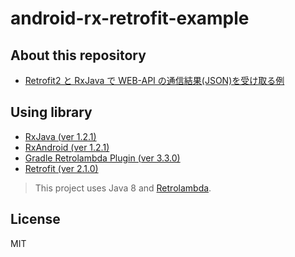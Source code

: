 # android-rx-retrofit-example

## About this repository

- [Retrofit2 と RxJava で WEB-API の通信結果(JSON)を受け取る例](http://qiita.com/hkusu/items/07e6d09a8f13da71042b)

## Using library

- [RxJava (ver 1.2.1)](https://github.com/ReactiveX/RxJava)
- [RxAndroid (ver 1.2.1)](https://github.com/ReactiveX/RxAndroid)
- [Gradle Retrolambda Plugin (ver 3.3.0)](https://github.com/evant/gradle-retrolambda)
- [Retrofit (ver 2.1.0)](https://square.github.io/retrofit/)

> This project uses Java 8 and [Retrolambda](https://github.com/orfjackal/retrolambda).

## License

MIT
